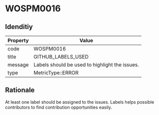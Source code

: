 # WOSPM0016

## Idenditiy

| Property        | Value           |
| ------------- |-------------|
| code      | WOSPM0016 |
| title      | GITHUB_LABELS_USED      |
| message | Labels should be used to highlight the issues.     |
| type | MetricType::ERROR      |

## Rationale

At least one label should be assigned to the issues. Labels helps possible contributors to find contribution opportunities easily.
